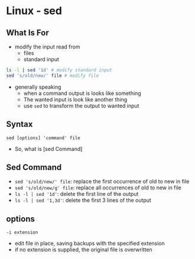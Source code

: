 # Linux - sed

## What Is For

- modify the input read from
  - files
  - standard input

```sh 
ls -l | sed '1d' # modify standard input
sed 's/old/new/' file # modify file
```

- generally speaking
  - when a command output is looks like something
  - The wanted input is look like another thing
  - use `sed` to transform the output to wanted input

## Syntax

`sed [options] 'command' file`

- So, what is [sed Command]

## Sed Command

- `sed 's/old/new/' file`: replace the first occurrence of old to new in file
- `sed 's/old/new/g' file`: replace all occurrences of old to new in file
- `ls -l | sed '1d'`: delete the first line of the output
- `ls -l | sed '1,3d'`: delete the first 3 lines of the output

## options

`-i extension`

- edit file in place, saving backups with the specified extension
- if no extension is supplied, the original file is overwritten

